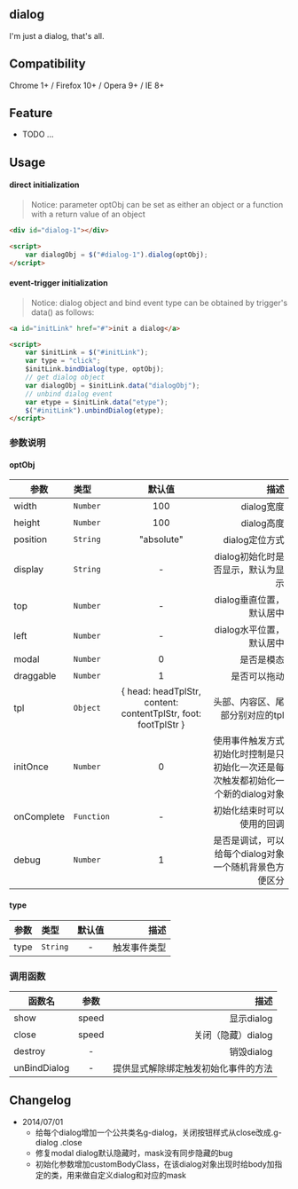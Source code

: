 ## dialog

I'm just a dialog, that's all.

## Compatibility

Chrome 1+ / Firefox 10+ / Opera 9+ / IE 8+

## Feature

- TODO ...

## Usage

#### direct initialization

> Notice: parameter optObj can be set as either an object or a function with a return value of an object

```html
<div id="dialog-1"></div>

<script>
	var dialogObj = $("#dialog-1").dialog(optObj);
</script>
```

#### event-trigger initialization
> Notice: dialog object and bind event type can be obtained by trigger's data() as follows:

```html
<a id="initLink" href="#">init a dialog</a>

<script>
	var $initLink = $("#initLink");
	var type = "click";
	$initLink.bindDialog(type, optObj);
	// get dialog object
	var dialogObj = $initLink.data("dialogObj");
	// unbind dialog event
	var etype = $initLink.data("etype");
	$("#initLink").unbindDialog(etype);
</script>
```

### 参数说明 ###

#### optObj
| 参数        | 类型 | 默认值        | 描述 |
| ------------- |:-----|:--------:| -----:|
| width     | `Number` | 100 | dialog宽度 |
| height     | `Number` | 100 | dialog高度 |
| position     | `String` | "absolute" | dialog定位方式 |
| display     | `String` | - | dialog初始化时是否显示，默认为显示 |
| top     | `Number` | - | dialog垂直位置，默认居中 |
| left     | `Number` | - | dialog水平位置，默认居中 |
| modal     | `Number` | 0 | 是否是模态 |
| draggable     | `Number` | 1 | 是否可以拖动 |
| tpl    | `Object` | {	head: headTplStr,	content: contentTplStr, foot: footTplStr } | 头部、内容区、尾部分别对应的tpl |
| initOnce    | `Number` | 0 | 使用事件触发方式初始化时控制是只初始化一次还是每次触发都初始化一个新的dialog对象 |
| onComplete    | `Function` | - | 初始化结束时可以使用的回调 |
| debug    | `Number` | 1 | 是否是调试，可以给每个dialog对象一个随机背景色方便区分 |

#### type
| 参数        | 类型 | 默认值        | 描述 |
| ------------- |:-----|:--------:| -----:|
| type     | `String` | - | 触发事件类型 |

### 调用函数 ###

| 函数名        | 参数 | 描述 |
| ------------- |:--------:| -----:|
| show     | speed | 显示dialog |
| close     | speed | 关闭（隐藏）dialog |
| destroy     | - | 销毁dialog |
| unBindDialog     | - | 提供显式解除绑定触发初始化事件的方法

## Changelog
* 2014/07/01
    - 给每个dialog增加一个公共类名g-dialog，关闭按钮样式从close改成.g-dialog .close
    - 修复modal dialog默认隐藏时，mask没有同步隐藏的bug
    - 初始化参数增加customBodyClass，在该dialog对象出现时给body加指定的类，用来做自定义dialog和对应的mask
